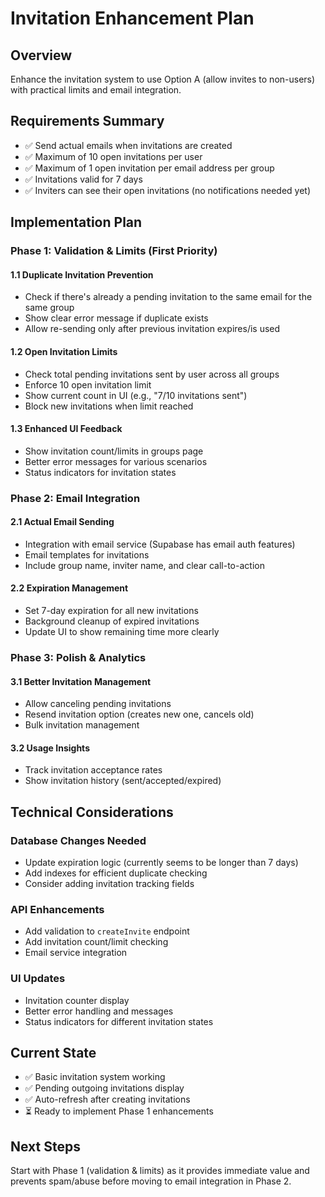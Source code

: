 # Invitation Enhancement Plan

## Overview

Enhance the invitation system to use Option A (allow invites to non-users) with practical limits and email integration.

## Requirements Summary

- ✅ Send actual emails when invitations are created
- ✅ Maximum of 10 open invitations per user
- ✅ Maximum of 1 open invitation per email address per group
- ✅ Invitations valid for 7 days
- ✅ Inviters can see their open invitations (no notifications needed yet)

## Implementation Plan

### **Phase 1: Validation & Limits (First Priority)**

#### 1.1 Duplicate Invitation Prevention

- Check if there's already a pending invitation to the same email for the same group
- Show clear error message if duplicate exists
- Allow re-sending only after previous invitation expires/is used

#### 1.2 Open Invitation Limits

- Check total pending invitations sent by user across all groups
- Enforce 10 open invitation limit
- Show current count in UI (e.g., "7/10 invitations sent")
- Block new invitations when limit reached

#### 1.3 Enhanced UI Feedback

- Show invitation count/limits in groups page
- Better error messages for various scenarios
- Status indicators for invitation states

### **Phase 2: Email Integration**

#### 2.1 Actual Email Sending

- Integration with email service (Supabase has email auth features)
- Email templates for invitations
- Include group name, inviter name, and clear call-to-action

#### 2.2 Expiration Management

- Set 7-day expiration for all new invitations
- Background cleanup of expired invitations
- Update UI to show remaining time more clearly

### **Phase 3: Polish & Analytics**

#### 3.1 Better Invitation Management

- Allow canceling pending invitations
- Resend invitation option (creates new one, cancels old)
- Bulk invitation management

#### 3.2 Usage Insights

- Track invitation acceptance rates
- Show invitation history (sent/accepted/expired)

## Technical Considerations

### Database Changes Needed

- Update expiration logic (currently seems to be longer than 7 days)
- Add indexes for efficient duplicate checking
- Consider adding invitation tracking fields

### API Enhancements

- Add validation to `createInvite` endpoint
- Add invitation count/limit checking
- Email service integration

### UI Updates

- Invitation counter display
- Better error handling and messages
- Status indicators for different invitation states

## Current State

- ✅ Basic invitation system working
- ✅ Pending outgoing invitations display
- ✅ Auto-refresh after creating invitations
- ⏳ Ready to implement Phase 1 enhancements

## Next Steps

Start with Phase 1 (validation & limits) as it provides immediate value and prevents spam/abuse before moving to email integration in Phase 2.
